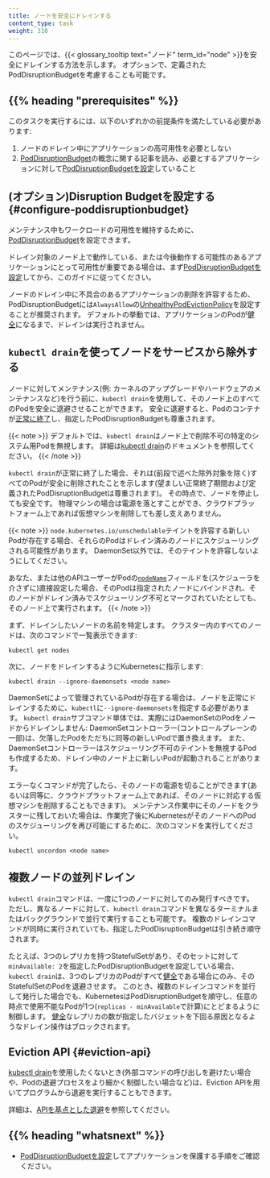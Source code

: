 ```yaml
---
title: ノードを安全にドレインする
content_type: task
weight: 310
---
```


<!-- overview -->
このページでは、{{< glossary_tooltip text="ノード" term_id="node" >}}を安全にドレインする方法を示します。
オプションで、定義されたPodDisruptionBudgetを考慮することも可能です。

## {{% heading "prerequisites" %}}

このタスクを実行するには、以下のいずれかの前提条件を満たしている必要があります:
  1. ノードのドレイン中にアプリケーションの高可用性を必要としない
  1. [PodDisruptionBudget](/ja/docs/concepts/workloads/pods/disruptions/)の概念に関する記事を読み、必要とするアプリケーションに対して[PodDisruptionBudgetを設定](/ja/docs/tasks/run-application/configure-pdb/)していること

<!-- steps -->

## (オプション)Disruption Budgetを設定する {#configure-poddisruptionbudget}

メンテナンス中もワークロードの可用性を維持するために、[PodDisruptionBudget](/ja/docs/concepts/workloads/pods/disruptions/)を設定できます。

ドレイン対象のノード上で動作している、または今後動作する可能性のあるアプリケーションにとって可用性が重要である場合は、まず[PodDisruptionBudgetを設定](/ja/docs/tasks/run-application/configure-pdb/)してから、このガイドに従ってください。

ノードのドレイン中に不具合のあるアプリケーションの削除を許容するため、PodDisruptionBudgetには`AlwaysAllow`の[UnhealthyPodEvictionPolicy](/docs/tasks/run-application/configure-pdb/#unhealthy-pod-eviction-policy)を設定することが推奨されます。
デフォルトの挙動では、アプリケーションのPodが[健全](/ja/docs/tasks/run-application/configure-pdb/#healthiness-of-a-pod)になるまで、ドレインは実行されません。

## `kubectl drain`を使ってノードをサービスから除外する

ノードに対してメンテナンス(例: カーネルのアップグレードやハードウェアのメンテナンスなど)を行う前に、`kubectl drain`を使用して、そのノード上のすべてのPodを安全に退避させることができます。
安全に退避すると、Podのコンテナが[正常に終了](/ja/docs/concepts/workloads/pods/pod-lifecycle/#pod-termination)し、指定したPodDisruptionBudgetも尊重されます。

{{< note >}}
デフォルトでは、`kubectl drain`はノード上で削除不可の特定のシステム用Podを無視します。
詳細は[kubectl drain](/docs/reference/generated/kubectl/kubectl-commands/#drain)のドキュメントを参照してください。
{{< /note >}}

`kubectl drain`が正常に終了した場合、それは(前段で述べた除外対象を除く)すべてのPodが安全に削除されたことを示します(望ましい正常終了期間および定義されたPodDisruptionBudgetは尊重されます)。
その時点で、ノードを停止しても安全です。
物理マシンの場合は電源を落とすことができ、クラウドプラットフォーム上であれば仮想マシンを削除しても差し支えありません。

{{< note >}}
`node.kubernetes.io/unschedulable`テイントを許容する新しいPodが存在する場合、それらのPodはドレイン済みのノードにスケジューリングされる可能性があります。
DaemonSet以外では、そのテイントを許容しないようにしてください。

あなた、または他のAPIユーザーがPodの[`nodeName`](/ja/docs/concepts/scheduling-eviction/assign-pod-node/#nodename)フィールドを(スケジューラを介さずに)直接設定した場合、そのPodは指定されたノードにバインドされ、そのノードがドレイン済みでスケジューリング不可とマークされていたとしても、そのノード上で実行されます。
{{< /note >}}

まず、ドレインしたいノードの名前を特定します。
クラスター内のすべてのノードは、次のコマンドで一覧表示できます:

```shell
kubectl get nodes
```

次に、ノードをドレインするようにKubernetesに指示します:

```shell
kubectl drain --ignore-daemonsets <node name>
```

DaemonSetによって管理されているPodが存在する場合は、ノードを正常にドレインするために、`kubectl`に`--ignore-daemonsets`を指定する必要があります。
`kubectl drain`サブコマンド単体では、実際にはDaemonSetのPodをノードからドレインしません:
DaemonSetコントローラー(コントロールプレーンの一部)は、欠落したPodをただちに同等の新しいPodで置き換えます。
また、DaemonSetコントローラーはスケジューリング不可のテイントを無視するPodも作成するため、ドレイン中のノード上に新しいPodが起動されることがあります。

エラーなくコマンドが完了したら、そのノードの電源を切ることができます(あるいは同等に、クラウドプラットフォーム上であれば、そのノードに対応する仮想マシンを削除することもできます)。
メンテナンス作業中にそのノードをクラスターに残しておいた場合は、作業完了後にKubernetesがそのノードへのPodのスケジューリングを再び可能にするために、次のコマンドを実行してください。

```shell
kubectl uncordon <node name>
```

## 複数ノードの並列ドレイン

`kubectl drain`コマンドは、一度に1つのノードに対してのみ発行すべきです。
ただし、異なるノードに対して、`kubectl drain`コマンドを異なるターミナルまたはバックグラウンドで並行で実行することも可能です。
複数のドレインコマンドが同時に実行されていても、指定したPodDisruptionBudgetは引き続き順守されます。

たとえば、3つのレプリカを持つStatefulSetがあり、そのセットに対して`minAvailable: 2`を指定したPodDisruptionBudgetを設定している場合、`kubectl drain`は、3つのレプリカのPodがすべて[健全](/docs/tasks/run-application/configure-pdb/#healthiness-of-a-pod)である場合にのみ、そのStatefulSetのPodを退避させます。
このとき、複数のドレインコマンドを並行して発行した場合でも、KubernetesはPodDisruptionBudgetを順守し、任意の時点で使用不能なPodが1つ(`replicas - minAvailable`で計算)にとどまるように制御します。
[健全](/docs/tasks/run-application/configure-pdb/#healthiness-of-a-pod)なレプリカの数が指定したバジェットを下回る原因となるようなドレイン操作はブロックされます。

## Eviction API {#eviction-api}

[kubectl drain](/docs/reference/generated/kubectl/kubectl-commands/#drain)を使用したくないとき(外部コマンドの呼び出しを避けたい場合や、Podの退避プロセスをより細かく制御したい場合など)は、Eviction APIを用いてプログラムから退避を実行することもできます。

詳細は、[APIを基点とした退避](/ja/docs/concepts/scheduling-eviction/api-eviction/)を参照してください。

## {{% heading "whatsnext" %}}

* [PodDisruptionBudgetを設定](/ja/docs/tasks/run-application/configure-pdb/)してアプリケーションを保護する手順をご確認ください。


